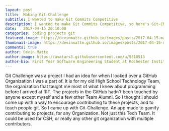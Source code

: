 ```yaml
---
layout: post
title:  Making Git-Challenge
subtitle: I wanted to make Git Commits Competitive
description: I wanted to make Git Commits Competitive, so here's Git-Challenge.
date:   2017-04-15 20:10:00
categories: coding projects git
featured-image: https://devinmatte.github.io/images/posts/2017-04-15-making-Git-Challenge.jpg
thumbnail-image: https://devinmatte.github.io/images/posts/2017-04-15-making-Git-Challenge.jpg
comments: true
author: Devin Matte
author-image: https://avatars3.githubusercontent.com/u/9310513
author-bio: First Year Software Engineering Student at Rochester Institute of Technology
---
```


Git Challenge was a project I had an idea for when I looked over a GitHub Organization I was a part of. It is for my old High School Technology Team, the organization that taught me most of what I knew about programming before I arrived at RIT. The projects in the GitHub hadn't been touched by anyone except myself and a few other Team Alumni. So I thought I should come up with a way to encourage contributing to these projects, and to teach people git. So I came up with Git-Challenge. An app made to gamify contributing to projects, for any Organization. Not just this Tech Team. It could be used for CSH, or really any other git organization with multiple contributors.
